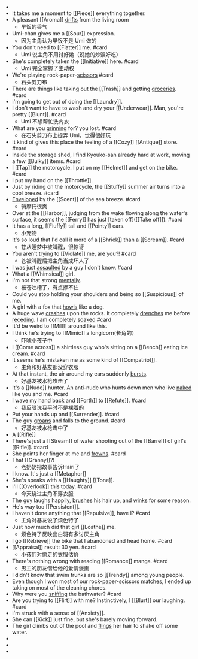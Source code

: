 -
- It takes me a moment to [[Piece]] everything together.
- A pleasant [[Aroma]] [drifts]([[Drift]]) from the living room
	- 早饭的香气
- Umi-chan gives me a [[Sour]] expression.
	- 因为主角认为早饭不是 Umi 做的
- You don't need to [[Flatter]] me. #card
	- Umi 说主角不用讨好她（说她的炒饭好吃）
- She's completely taken the [[Initiative]] here. #card
	- Umi 完全掌握了主动权
- We're playing rock-paper-[scissors]([[Scissor]]) #card
	- 石头剪刀布
- There are things like taking out the [[Trash]] and getting [groceries]([[Grocery]]). #card
- I'm going to get out of doing the [[Laundry]].
- I don't want to have to wash and dry your [[Underwear]]. Man, you're pretty [[Blunt]]. #card
	- Umi 不想帮忙洗内衣
- What are you [grinning]([[Grin]]) for? you lost. #card
	- 在石头剪刀布上捉弄 Umi，觉得很好玩
- It kind of gives this place the feeling of a [[Cozy]] [[Antique]] store. #card
- Inside the storage shed, I find Kyouko-san already hard at work, moving a few [[Bulky]] items. #card
- I [[Tap]] the motorcycle. I put on my [[Helmet]] and get on the bike. #card
- I put my hand on the [[Throttle]].
- Just by riding on the motorcycle, the [[Stuffy]] summer air turns into a cool breeze. #card
- [Enveloped]([[Envelop]]) by the [[Scent]] of the sea breeze. #card
	- 骑摩托很爽
- Over at the [[Harbor]], judging from the wake flowing along the water's surface, it seems the [[Ferry]] has just [taken off]([[Take off]]). #card
- It has a long, [[Fluffy]] tail and [[Pointy]] ears.
	- 小宠物
- It's so loud that I'd call it more of a [[Shriek]] than a [[Scream]]. #card
	- 苍从睡梦中被叫醒，很惊讶
- You aren't trying to [[Violate]] me, are you?! #card
	- 苍被叫醒后把主角当成坏人了
- I was just [assaulted]([[Assault]]) by a guy I don't know. #card
- What a [[Whimsical]] girl.
- I'm not that strong [mentally]([[Mental]]).
	- 被苍吐槽了，有点撑不住
- Could you stop holding your shoulders and being so [[Suspicious]] of me.
- A girl with a fox that [howls]([[Howl]]) like a dog.
- A huge wave [crashes]([[Crash]]) upon the rocks. It completely [drenches]([[Drench]]) me before [receding]([[Recede]]). I am completely [soaked]([[Soak]]) #card
- It'd be weird to [[Mill]] around like this.
- I think he's trying to [[Mimic]] a longicorn(长角的）
	- 吓唬小孩子中
- I [[Come across]] a shirtless guy who's sitting on a [[Bench]] eating ice cream. #card
- It seems he's mistaken me as some kind of [[Compatriot]].
	- 主角和好基友都没穿衣服
- At that instant, the air around my ears suddenly [bursts]([[Burst]]).
	- 好基友被水枪攻击了
- It's a [[Nude]] hunter. An anti-nude who hunts down men who live [naked]([[Naked]]) like you and me. #card
- I wave my hand back and [[Forth]] to [[Refute]]. #card
	- 我反驳说我平时不是裸着的
- Put your hands up and [[Surrender]]. #card
- The guy [groans]([[Groan]]) and falls to the ground. #card
	- 好基友被水枪击中了
- A [[Rifle]]
- There's just a [[Stream]] of water shooting out of the [[Barrel]] of girl's [[Rifle]]. #card
- She points her finger at me and [frowns]([[Frown]]). #card
- That [[Granny]]?!
	- 老奶奶把故事告诉Hairi了
- I know. It's just a [[Metaphor]]
- She's speaks with a [[Haughty]] [[Tone]].
- I'll [[Overlook]] this today. #card
	- 今天绕过主角不穿衣服
- The guy laughs happily, [brushes]([[Brush]]) his hair up, and [winks]([[Wink]]) for some reason.
- He's way too [[Persistent]].
- I haven't done anything that [[Repulsive]], have I? #card
	- 主角对基友说了烦色特了
- Just how much did that girl [[Loathe]] me.
	- 烦色特了反映出白羽有多讨厌主角
- I go [[Retrieve]] the bike that I abandoned and head home. #card
- [[Appraisal]] result: 30 yen. #card
	- 小孩们对偷走的衣服估价
- There's nothing wrong with reading [[Romance]] manga. #card
	- 男主的朋友借给他的爱情漫画
- I didn't know that swim trunks are so [[Trendy]] among young people.
- Even though I won most of our rock-paper-scissors [matches]([[Match]]), I ended up taking on most of the cleaning chores.
- Why were you [sniffing]([[Sniff]]) the bathwater? #card
- Are you trying to [[Flirt]] with me? Instinctively, I [[Blurt]] our laughing. #card
- I'm struck with a sense of [[Anxiety]].
- She can [[Kick]] just fine, but she's barely moving forward.
- The girl climbs out of the pool and [flings]([[Fling]]) her hair to shake off some water.
-
-
-